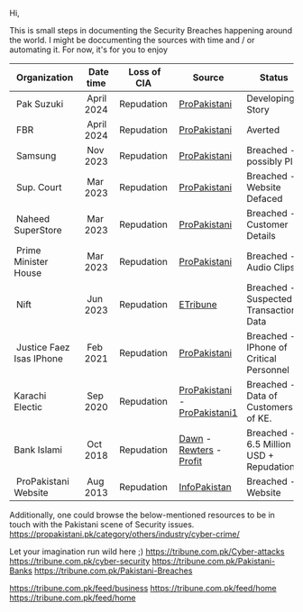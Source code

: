 Hi, 

This is small steps in documenting the Security Breaches happening around the world. I might be doccumenting the sources with time and / or automating it. For now, it's for you to enjoy 

|  Organization  |  Date time  | Loss of CIA  | Source | Status |
| ------- | --------- | --------- | --------- | --------- |
|  Pak Suzuki   |  April 2024    | Repudation    | [ProPakistani](https://propakistani.pk/2024/04/15/pak-suzuki-hit-by-massive-cyber-attack) | Developing Story | 
|  FBR   |  April 2024    | Repudation    | [ProPakistani](https://propakistani.pk/2024/02/09/fbr-averts-major-data-breach/) | Averted | 
|  Samsung   |  Nov 2023    | Repudation    | [ProPakistani](https://propakistani.pk/2023/11/18/samsung-data-breach-exposes-phone-numbers-addresses-and-emails-of-customers/) | Breached - possibly PI | 
|  Sup. Court   |  Mar 2023    | Repudation    | [ProPakistani](https://propakistani.pk/2023/03/29/supreme-court-website-recovers-after-cyber-attack/) | Breached - Website Defaced |
|  Naheed SuperStore   |  Mar 2023    | Repudation    | [ProPakistani](https://propakistani.pk/2023/03/15/online-shopping-store-naheed-hacked-names-and-home-addresses-stolen/) | Breached - Customer Details |
|  Prime Minister House   |  Mar 2023    | Repudation    | [ProPakistani](https://propakistani.pk/2022/09/26/massive-pm-house-security-breach-leaks-sensitive-audio-clips/) | Breached - Audio Clips |
|  Nift   |  Jun 2023    | Repudation    | [ETribune](https://tribune.com.pk/story/2423324/cybersecurity-breach-at-nift-puts-national-security-at-risk-1) | Breached - Suspected Transactions Data |
|  Justice Faez Isas IPhone   |  Feb 2021    | Repudation    | [ProPakistani](https://propakistani.pk/2021/02/02/justice-faez-isas-mobile-phone-hacked/) | Breached - IPhone of Critical Personnel |
|  Karachi Electic   |  Sep 2020    | Repudation    | [ProPakistani](https://propakistani.pk/2020/09/29/hackers-threaten-to-leak-sensitive-data-after-k-electric-fails-to-pay-7-million/)  - [ProPakistani1](https://propakistani.pk/2020/09/07/k-electrics-internal-systems-go-down-after-cyber-attack/)| Breached - Data of Customers' of KE. |
|  Bank Islami   |  Oct 2018    | Repudation    | [Dawn](https://www.dawn.com/news/1442324) - [Rewters](https://www.rewterz.com/articles/bankislami-hit-by-cyber-attack-6-million-stolen) - [Profit](https://profit.pakistantoday.com.pk/2018/10/29/bankislami-becomes-victim-of-6-5-million-cyber-attack/) | Breached - 6.5 Million USD + Repudation |
|  ProPakistani Website   |  Aug 2013    | Repudation    | [InfoPakistan](https://www.infopakistan.pk/pakistan-it-and-telecom-news-blog-propakistani-pk-got-hacked/) | Breached - Website |



Additionally, one could browse the below-mentioned resources to be in touch with the Pakistani scene of Security issues. 
https://propakistani.pk/category/others/industry/cyber-crime/

Let your imagination run wild here ;)
https://tribune.com.pk/Cyber-attacks
https://tribune.com.pk/cyber-security
https://tribune.com.pk/Pakistani-Banks
https://tribune.com.pk/Pakistani-Breaches


https://tribune.com.pk/feed/business
https://tribune.com.pk/feed/home
https://tribune.com.pk/feed/home


